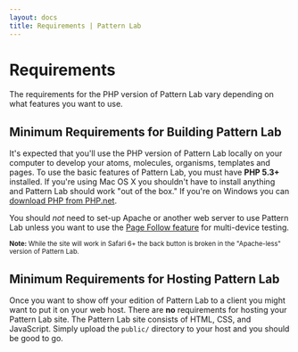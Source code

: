 ```yaml
---
layout: docs
title: Requirements | Pattern Lab
---
```

# Requirements

The requirements for the PHP version of Pattern Lab vary depending on what features you want to use.

## Minimum Requirements for Building Pattern Lab

It's expected that you'll use the PHP version of Pattern Lab locally on your computer to develop your atoms, molecules, organisms, templates and pages. To use the basic features of Pattern Lab, you must have **PHP 5.3+** installed. If you're using Mac OS X you shouldn't have to install anything and Pattern Lab should work "out of the box." If you're on Windows you can [download PHP from PHP.net](http://windows.php.net/download/#php-5.5).

You should _not_ need to set-up Apache or another web server to use Pattern Lab unless you want to use the [Page Follow feature](http://patternlab.io/docs/advanced-page-follow.html) for multi-device testing.

<small>**Note:** While the site will work in Safari 6+ the back button is broken in the "Apache-less" version of Pattern Lab.</small>

## Minimum Requirements for Hosting Pattern Lab

Once you want to show off your edition of Pattern Lab to a client you might want to put it on your web host. There are **no** requirements for hosting your Pattern Lab site. The Pattern Lab site consists of HTML, CSS, and JavaScript. Simply upload the `public/` directory to your host and you should be good to go.
